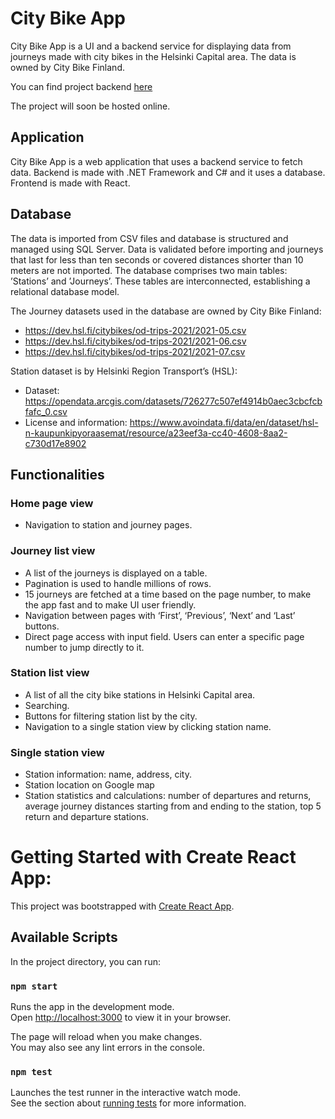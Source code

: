 # City Bike App

City Bike App is a UI and a backend service for displaying data from journeys made with city bikes in the Helsinki Capital area. 
The data is owned by City Bike Finland.

You can find project backend [here](https://github.com/Elina-le/CityBikeAPI)

The project will soon be hosted online.



## Application

City Bike App is a web application that uses a backend service to fetch data. Backend is made with .NET Framework and C# and it uses a database. Frontend is made with React. 

## Database

The data is imported from CSV files and database is structured and managed using SQL Server. Data is validated before importing and journeys that last for less than ten seconds or covered distances shorter than 10 meters are not imported. The database comprises two main tables: ’Stations’ and ’Journeys’. These tables are interconnected, establishing a relational database model.

The Journey datasets used in the database are owned by City Bike Finland:

-   <https://dev.hsl.fi/citybikes/od-trips-2021/2021-05.csv>
-   <https://dev.hsl.fi/citybikes/od-trips-2021/2021-06.csv>
-   <https://dev.hsl.fi/citybikes/od-trips-2021/2021-07.csv>

Station dataset is by Helsinki Region Transport’s (HSL):

-	Dataset: <https://opendata.arcgis.com/datasets/726277c507ef4914b0aec3cbcfcbfafc_0.csv>
- License and information: <https://www.avoindata.fi/data/en/dataset/hsl-n-kaupunkipyoraasemat/resource/a23eef3a-cc40-4608-8aa2-c730d17e8902>


## Functionalities


### Home page view

- Navigation to station and journey pages.


### Journey list view

- A list of the journeys is displayed on a table.
- Pagination is used to handle millions of rows.
- 15 journeys are fetched at a time based on the page number, to make the app fast and to make UI user friendly.
- Navigation between pages with ‘First’, ‘Previous’, ‘Next’ and ‘Last’ buttons.
- Direct page access with input field. Users can enter a specific page number to jump directly to it.


### Station list view

- A list of all the city bike stations in Helsinki Capital area.
- Searching.
- Buttons for filtering station list by the city.
- Navigation to a single station view by clicking station name.


### Single station view

- Station information: name, address, city.
- Station location on Google map
- Station statistics and calculations: number of departures and returns, average journey distances starting from and ending to the station, top 5 return and departure stations.




# Getting Started with Create React App:

This project was bootstrapped with [Create React App](https://github.com/facebook/create-react-app).

## Available Scripts

In the project directory, you can run:

### `npm start`

Runs the app in the development mode.\
Open [http://localhost:3000](http://localhost:3000) to view it in your browser.

The page will reload when you make changes.\
You may also see any lint errors in the console.

### `npm test`

Launches the test runner in the interactive watch mode.\
See the section about [running tests](https://facebook.github.io/create-react-app/docs/running-tests) for more information.

